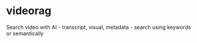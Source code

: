 # videorag
Search video with AI - transcript, visual, metadata - search using keywords or semantically
